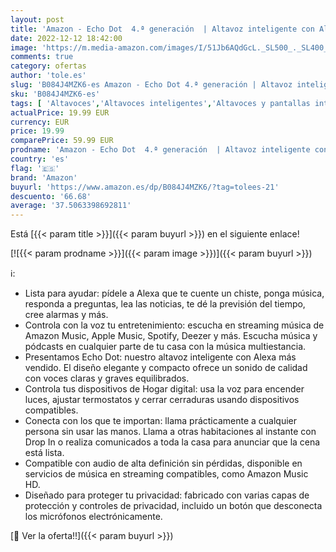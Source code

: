 ```yaml
---
layout: post
title: 'Amazon - Echo Dot  4.ª generación  | Altavoz inteligente con Alexa | Blanco'
date: 2022-12-12 18:42:00
image: 'https://m.media-amazon.com/images/I/51Jb6AQdGcL._SL500_._SL400_.jpg'
comments: true
category: ofertas
author: 'tole.es'
slug: 'B084J4MZK6-es Amazon - Echo Dot 4.ª generación | Altavoz inteligente con...'
sku: 'B084J4MZK6-es'
tags: [ 'Altavoces','Altavoces inteligentes','Altavoces y pantallas inteligentes Echo','Dispositivos Amazon','Dispositivos Amazon y Accesorios','Electrónica','Equipos de audio y Hi-Fi','alexa','amazon','🇪🇸', ]
actualPrice: 19.99 EUR
currency: EUR
price: 19.99
comparePrice: 59.99 EUR
prodname: 'Amazon - Echo Dot  4.ª generación  | Altavoz inteligente con Alexa | Blanco'
country: 'es'
flag: '🇪🇸'
brand: 'Amazon'
buyurl: 'https://www.amazon.es/dp/B084J4MZK6/?tag=tolees-21'
descuento: '66.68'
average: '37.5063398692811'
---
```


Está [{{< param title >}}]({{< param buyurl >}}) en el siguiente enlace!

[![{{< param prodname >}}]({{< param image >}})]({{< param buyurl >}})

ℹ️:

- Lista para ayudar: pídele a Alexa que te cuente un chiste, ponga música, responda a preguntas, lea las noticias, te dé la previsión del tiempo, cree alarmas y más.
- Controla con la voz tu entretenimiento: escucha en streaming música de Amazon Music, Apple Music, Spotify, Deezer y más. Escucha música y pódcasts en cualquier parte de tu casa con la música multiestancia.
- Presentamos Echo Dot: nuestro altavoz inteligente con Alexa más vendido. El diseño elegante y compacto ofrece un sonido de calidad con voces claras y graves equilibrados.
- Controla tus dispositivos de Hogar digital: usa la voz para encender luces, ajustar termostatos y cerrar cerraduras usando dispositivos compatibles.
- Conecta con los que te importan: llama prácticamente a cualquier persona sin usar las manos. Llama a otras habitaciones al instante con Drop In o realiza comunicados a toda la casa para anunciar que la cena está lista.
- Compatible con audio de alta definición sin pérdidas, disponible en servicios de música en streaming compatibles, como Amazon Music HD.
- Diseñado para proteger tu privacidad: fabricado con varias capas de protección y controles de privacidad, incluido un botón que desconecta los micrófonos electrónicamente.

[🛒 Ver la oferta!!]({{< param buyurl >}})
